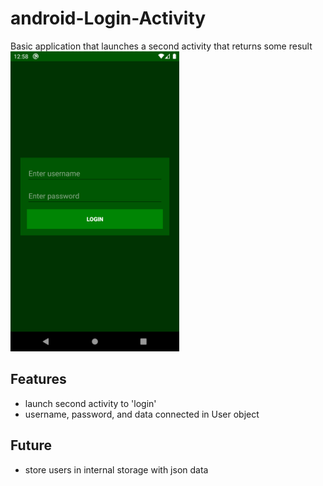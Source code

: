 # android-Login-Activity

Basic application that launches a second activity that returns some result  
<img width="270" src="./screenshots/Screenshot_1572238725.png" />

## Features

- launch second activity to 'login'
- username, password, and data connected in User object

## Future

- store users in internal storage with json data
